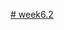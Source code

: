 [# week6.2](<https://www.figma.com/design/gBmfn70z1x8knV30HLpQQL/Landing-Page-Concept-(Community)?node-id=0-1&node-type=canvas&t=sS9H6CHGtvQUefFt-0>)
